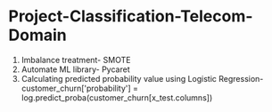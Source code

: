 # Project-Classification-Telecom-Domain

1) Imbalance treatment- SMOTE
2) Automate ML library- Pycaret
3) Calculating predicted probability value using Logistic Regression- customer_churn['probability'] = log.predict_proba(customer_churn[x_test.columns])
